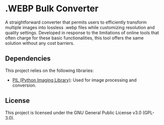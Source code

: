 # .WEBP Bulk Converter
A straightforward converter that permits users to efficiently transform multiple images into lossless .webp files while customizing resolution and quality settings. Developed in response to the limitations of online tools that often charge for these basic functionalities, this tool offers the same solution without any cost barriers.

## Dependencies

This project relies on the following libraries:

- [PIL (Python Imaging Library)](https://python-pillow.org/): Used for image processing and conversion.

## License

This project is licensed under the GNU General Public License v3.0 (GPL-3.0).
